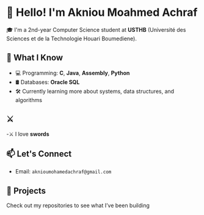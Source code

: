 # 👋 Hello! I'm Akniou Moahmed Achraf

🎓 I'm a 2nd-year Computer Science student at **USTHB** (Université des Sciences et de la Technologie Houari Boumediene).

## 🧠 What I Know
- 💻 Programming: **C**, **Java**, **Assembly**, **Python**
- 🛢️ Databases: **Oracle SQL**
- 🛠️ Currently learning more about systems, data structures, and algorithms

## ⚔️
-⚔️ I love **swords**

## 📫 Let's Connect
- Email: `aknioumohamedachraf@gmail.com`

## 📌 Projects
Check out my repositories to see what I’ve been building
